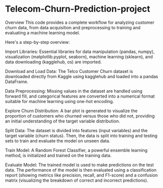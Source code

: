 # Telecom-Churn-Prediction-project
Overview
This code provides a complete workflow for analyzing customer churn data, from data acquisition and preprocessing to training and evaluating a machine learning model.

Here's a step-by-step overview:

Import Libraries: Essential libraries for data manipulation (pandas, numpy), visualization (matplotlib.pyplot, seaborn), machine learning (sklearn), and data downloading (kagglehub, os) are imported.

Download and Load Data: The Telco Customer Churn dataset is downloaded directly from Kaggle using kagglehub and loaded into a pandas DataFrame.

Data Preprocessing: Missing values in the dataset are handled using forward fill, and categorical features are converted into a numerical format suitable for machine learning using one-hot encoding.

Explore Churn Distribution: A bar plot is generated to visualize the proportion of customers who churned versus those who did not, providing an initial understanding of the target variable distribution.

Split Data: The dataset is divided into features (input variables) and the target variable (churn status). Then, the data is split into training and testing sets to train and evaluate the model on unseen data.

Train Model: A Random Forest Classifier, a powerful ensemble learning method, is initialized and trained on the training data.

Evaluate Model: The trained model is used to make predictions on the test data. The performance of the model is then evaluated using a classification report (showing metrics like precision, recall, and F1-score) and a confusion matrix (visualizing the breakdown of correct and incorrect predictions).
